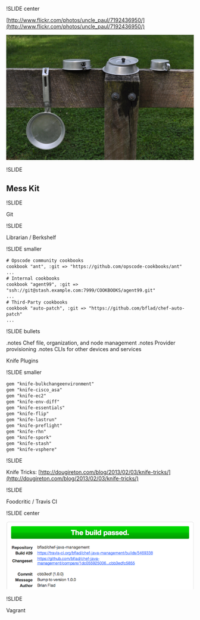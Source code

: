 !SLIDE center

[http://www.flickr.com/photos/uncle_paul/7192436950/](http://www.flickr.com/photos/uncle_paul/7192436950/)

![messkit](messkit.jpg)

!SLIDE

## Mess Kit ##

!SLIDE

Git

!SLIDE

Librarian / Berkshelf

!SLIDE smaller

    # Opscode community cookbooks
    cookbook "ant", :git => "https://github.com/opscode-cookbooks/ant"
    ...
    # Internal cookbooks
    cookbook "agent99", :git => "ssh://git@stash.example.com:7999/COOKBOOKS/agent99.git"
    ...
    # Third-Party cookbooks
    cookbook "auto-patch", :git => "https://github.com/bflad/chef-auto-patch"
    ...

!SLIDE bullets

.notes Chef file, organization, and node management
.notes Provider provisioning
.notes CLIs for other devices and services

Knife Plugins

!SLIDE smaller

    gem "knife-bulkchangeenvironment"
    gem "knife-cisco_asa"
    gem "knife-ec2"
    gem "knife-env-diff"
    gem "knife-essentials"
    gem "knife-flip"
    gem "knife-lastrun"
    gem "knife-preflight"
    gem "knife-rhn"
    gem "knife-spork"
    gem "knife-stash"
    gem "knife-vsphere"

!SLIDE

Knife Tricks: [http://dougireton.com/blog/2013/02/03/knife-tricks/](http://dougireton.com/blog/2013/02/03/knife-tricks/)

!SLIDE

Foodcritic / Travis CI

!SLIDE center

![travisci](travisci.png)

!SLIDE

Vagrant
